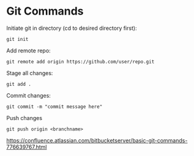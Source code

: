 # Git Commands

Initiate git in directory \(cd to desired directory first\):

```
git init
```

Add remote repo:

```
git remote add origin https://github.com/user/repo.git
```

Stage all changes:

```
git add .
```

Commit changes:

```
git commit -m "commit message here"
```

Push changes

```
git push origin <branchname>
```

https://confluence.atlassian.com/bitbucketserver/basic-git-commands-776639767.html




